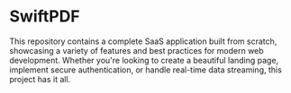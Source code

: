 # SwiftPDF
This repository contains a complete SaaS application built from scratch, showcasing a variety of features and best practices for modern web development. Whether you're looking to create a beautiful landing page, implement secure authentication, or handle real-time data streaming, this project has it all.
